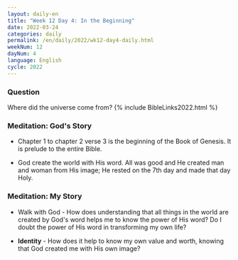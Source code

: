```yaml
---
layout: daily-en
title: "Week 12 Day 4: In the Beginning"
date: 2022-03-24
categories: daily
permalink: /en/daily/2022/wk12-day4-daily.html
weekNum: 12
dayNum: 4
language: English
cycle: 2022
---
```

### Question     
Where did the universe come from?
{% include BibleLinks2022.html %} 

### Meditation: God's Story   
+ Chapter 1 to chapter 2 verse 3 is the beginning of the Book of Genesis. It is prelude to the entire Bible. 

+ God create the world with His word. All was good and He created man and woman from His image; He rested on the 7th day and made that day Holy. 

### Meditation: My Story   
+ Walk with God - How does understanding that all things in the world are created by God's word helps me to know the power of His word? Do I doubt the power of His word in transforming my own life? 

+ **Identity** - How does it help to know my own value and worth, knowing that God created me with His own image? 

